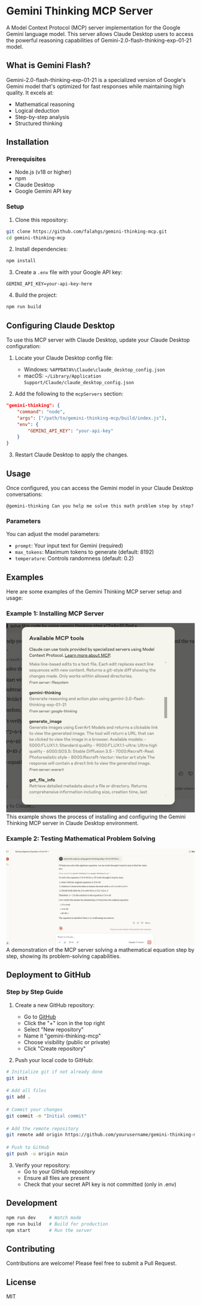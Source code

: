 # Gemini Thinking MCP Server

A Model Context Protocol (MCP) server implementation for the Google Gemini language model. This server allows Claude Desktop users to access the powerful reasoning capabilities of Gemini-2.0-flash-thinking-exp-01-21 model.

## What is Gemini Flash?

Gemini-2.0-flash-thinking-exp-01-21 is a specialized version of Google's Gemini model that's optimized for fast responses while maintaining high quality. It excels at:

- Mathematical reasoning
- Logical deduction
- Step-by-step analysis
- Structured thinking

## Installation

### Prerequisites

- Node.js (v18 or higher)
- npm
- Claude Desktop
- Google Gemini API key

### Setup

1. Clone this repository:
```bash
git clone https://github.com/falahgs/gemini-thinking-mcp.git
cd gemini-thinking-mcp
```

2. Install dependencies:
```bash
npm install
```

3. Create a `.env` file with your Google API key:
```
GEMINI_API_KEY=your-api-key-here
```

4. Build the project:
```bash
npm run build
```

## Configuring Claude Desktop

To use this MCP server with Claude Desktop, update your Claude Desktop configuration:

1. Locate your Claude Desktop config file:
   - Windows: `%APPDATA%\Claude\claude_desktop_config.json`
   - macOS: `~/Library/Application Support/Claude/claude_desktop_config.json`

2. Add the following to the `mcpServers` section:
```json
"gemini-thinking": {
    "command": "node",
    "args": ["/path/to/gemini-thinking-mcp/build/index.js"],
    "env": {
        "GEMINI_API_KEY": "your-api-key"
    }
}
```

3. Restart Claude Desktop to apply the changes.

## Usage

Once configured, you can access the Gemini model in your Claude Desktop conversations:

```
@gemini-thinking Can you help me solve this math problem step by step?
```

### Parameters

You can adjust the model parameters:

- `prompt`: Your input text for Gemini (required)
- `max_tokens`: Maximum tokens to generate (default: 8192)
- `temperature`: Controls randomness (default: 0.2)

## Examples

Here are some examples of the Gemini Thinking MCP server setup and usage:

### Example 1: Installing MCP Server
![MCP Server Installation](images/1.png)
This example shows the process of installing and configuring the Gemini Thinking MCP server in Claude Desktop environment.

### Example 2: Testing Mathematical Problem Solving
![Testing Mathematical Solver](images/2.png)
A demonstration of the MCP server solving a mathematical equation step by step, showing its problem-solving capabilities.

## Deployment to GitHub

### Step by Step Guide

1. Create a new GitHub repository:
   - Go to [GitHub](https://github.com)
   - Click the "+" icon in the top right
   - Select "New repository"
   - Name it "gemini-thinking-mcp"
   - Choose visibility (public or private)
   - Click "Create repository"

2. Push your local code to GitHub:
```bash
# Initialize git if not already done
git init

# Add all files
git add .

# Commit your changes
git commit -m "Initial commit"

# Add the remote repository
git remote add origin https://github.com/yourusername/gemini-thinking-mcp.git

# Push to GitHub
git push -u origin main
```

3. Verify your repository:
   - Go to your GitHub repository
   - Ensure all files are present
   - Check that your secret API key is not committed (only in .env)

## Development

```bash
npm run dev     # Watch mode
npm run build   # Build for production
npm start       # Run the server
```

## Contributing

Contributions are welcome! Please feel free to submit a Pull Request.

## License

MIT
